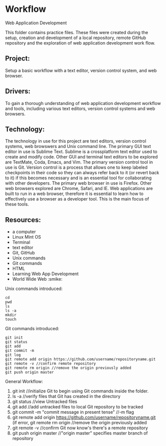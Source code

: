 # Workflow
Web Application Development

This folder contains practice files. These files were created during the setup, creation and development of a local repository, remote GitHub repository and the exploration of web application development work flow.

## Project: 
Setup a basic workflow with a text editor, version control system, and web browser.

## Drivers: 
To gain a thorough understanding of web application development workflow and tools, including various text editors, version control systems and web browsers.

## Technology:  
The technology in use for this project are text editors, version control systems, web browswers and Unix command line.  The primary GUI text editor in use is Sublime Text.  Sublime is a crossplatform text editor used to create and modify code.  Other GUI and terminal text editors to be explored are TextMate, Coda, Emacs, and Vim.  The primary version control tool in use is Git.  Version control is a process that allows one to keep labeled checkpoints in their code so they can always refer back to it (or revert back to it) if this becomes necessary and is an essential tool for collaborating with other developers.  The primary web browser in use is Firefox.  Other web browsers explored are Chrome, Safari, and IE.  Web applications are built to run in a web browser, therefore it is essential to learn how to effectively use a browser as a developer tool.  This is the main focus of these tools.

## Resources:
* a computer
* Linux Mint OS
* Terminal
* text editor
* Git, GitHub
* Unix commands
* Git commands
* HTML
* Learning Web App Development
* World Wide Web :smike:

Unix commands introduced:
```
cd 
pwd
ls
ls -a
mkdir
touch
```

Git commands introduced:
```
git init
git status
git add
git commit -m
git log
git remote add origin https://github.com/username/repositoryname.git
git remote -v //confirm remote repository
git remote rm origin //remove the origin previously added
git push origin master
```
General Workflow:

1. git init //initialize Git to begin using Git commands inside the folder. 
2. ls -a //verify files that Git has created in the directory
3. git status //view Untracked files
4. git add //add untracked files to local Git repository to be tracked
5. git commit -m "commit message in present tense" //-m flag
6. git remote add origin https://github.com/username/repositoryname.git
	(if error, git remote rm origin //remove the origin previously added
7. git remote -v //confirm Git now know's there's a remote repository
8. git push origin master //"origin master" specifies master branch of repository
